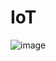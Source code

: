 # IoT
![image](https://user-images.githubusercontent.com/24539773/162706434-7ba3ce2c-c60c-4189-8d4f-773813853dcf.png)

